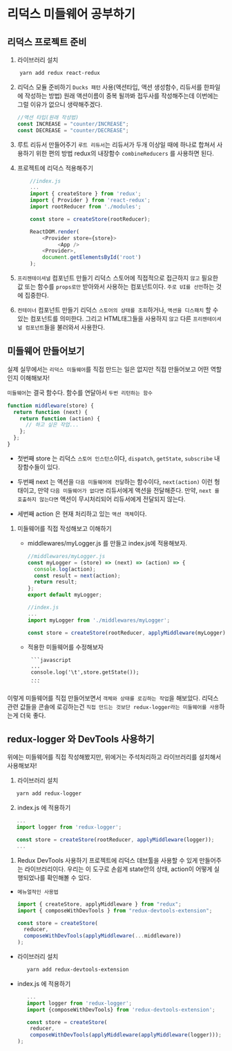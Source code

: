 # 리덕스 미들웨어 공부하기

## 리덕스 프로젝트 준비

1. 라이브러리 설치

```bash
    yarn add redux react-redux
```

2. 리덕스 모듈 준비하기
   `Ducks 패턴` 사용(액션타입, 액션 생성함수, 리듀서를 한파일에 작성하는 방법)
   원래 액션이름이 중복 될까봐 접두사를 작성해주는데 이번에는 그럴 이유가 없으니 생략해주겠다.
   ```javascript
   //액션 타입(원래 작성법)
   const INCREASE = "counter/INCREASE";
   const DECREASE = "counter/DECREASE";
   ```
3. 루트 리듀서 만들어주기
   `루트 리듀서`는 리듀서가 두개 이상일 때에 하나로 합쳐서 사용하기 위한 편의 방법 redux의 내장함수 `combineReducers` 를 사용하면 된다.

4. 프로젝트에 리덕스 적용해주기

   ```javascript
       //index.js
       ...
       import { createStore } from 'redux';
       import { Provider } from 'react-redux';
       import rootReducer from './modules';

       const store = createStore(rootReducer);

       ReactDOM.render(
           <Provider store={store}>
                <App />
           <Provider>,
           document.getElementsById('root')
       );

   ```

5. `프리젠테이셔널` 컴포넌트 만들기
   리덕스 스토어에 직접적으로 접근하지 `않고` 필요한 값 또는 함수를 `props로만` 받아와서 사용하는 컴포넌트이다.
   `주로 UI를 선언`하는 것에 집중한다.

6. `컨테이너` 컴포넌트 만들기
   리덕스 `스토어의 상태를 조회`하거나, `액션을 디스패치` 할 수 있는 컴포넌트를 의미한다.
   그리고 HTML태그들을 사용하지 `않고` 다른 `프리젠테이셔널 컴포넌트`들을 불러와서 사용한다.

## 미들웨어 만들어보기

실제 실무에서는 `리덕스 미들웨어`를 직접 만드는 일은 없지만 직접 만들어보고 어떤 역할인지 이해해보자!

`미들웨어`는 결국 함수다. 함수를 연달아서 `두번 리턴하는 함수`

```javascript
function middleware(store) {
  return function (next) {
    return function (action) {
      // 하고 싶은 작업...
    };
  };
}
```

- 첫번째 store 는 리덕스 `스토어 인스턴스`이다, `dispatch`, `getState`, `subscribe` 내장함수들이 있다.

- 두번째 next 는 액션을 `다음 미들웨어에 전달`하는 함수이다, `next(action)` 이런 헝태이고, 만약 `다음 미들웨어가 없다면` 리듀서에게 액션을 전달해준다.
  만약, `next 를 호출하지 않는다면` 액션이 무시처리되어 리듀서에게 전달되지 않는다.

- 세번째 action 은 현재 처리하고 있는 `액션 객체`이다.

1.  미들웨어를 직접 작성해보고 이해하기

    - middlewares/myLogger.js 를 만들고 index.js에 적용해보자.

      ```javascript
      //middlewares/myLogger.js
      const myLogger = (store) => (next) => (action) => {
        console.log(action);
        const result = next(action);
        return result;
      };
      export default myLogger;
      ```

      ```javascript
      //index.js
      ...
      import myLogger from './middlewares/myLogger';

      const store = createStore(rootReducer, applyMiddleware(myLogger));
      ```

    - 적용한 미들웨어를 수정해보자

           ```javascript
           ...
           console.log('\t',store.getState());
           ...
           ```

이렇게 미들웨어를 직접 만들어보면서 `객체와 상태를 로깅하는 작업`을 해보았다.
리덕스 관련 값들을 콘솔에 로깅하는건 `직접 만드는 것보단 redux-logger라는 미들웨어를 사용`하는게 더욱 좋다.

## redux-logger 와 DevTools 사용하기

위에는 미들웨어를 직접 작성해봤지만, 위에거는 주석처리하고 라이브러리를 설치해서 사용해보자!

1. 라이브러리 설치

```bash
   yarn add redux-logger
```

2. index.js 에 적용하기

```javascript
   ...
   import logger from 'redux-logger';

   const store = createStore(rootReducer, applyMiddleware(logger));
   ...
```

1. Redux DevTools 사용하기
   프로젝트에 리덕스 데브툴을 사용할 수 있게 만들어주는 라이브러리이다.
   우리는 이 도구로 손쉽게 state안의 상태, action이 어떻게 실행되었나를 확인해볼 수 있다.

- `메뉴얼적인 사용법`

  ```javascript
  import { createStore, applyMiddleware } from "redux";
  import { composeWithDevTools } from "redux-devtools-extension";

  const store = createStore(
    reducer,
    composeWithDevTools(applyMiddleware(...middleware))
  );
  ```

- 라이브러리 설치
  ```bash
     yarn add redux-devtools-extension
  ```
- index.js 에 적용하기

  ```javascript
     ...
     import logger from 'redux-logger';
     import {composeWithDevTools} from 'redux-devtools-extension';

     const store = createStore(
      reducer,
      composeWithDevTools(applyMiddleware(applyMiddleware(logger)));
  );
  ```

